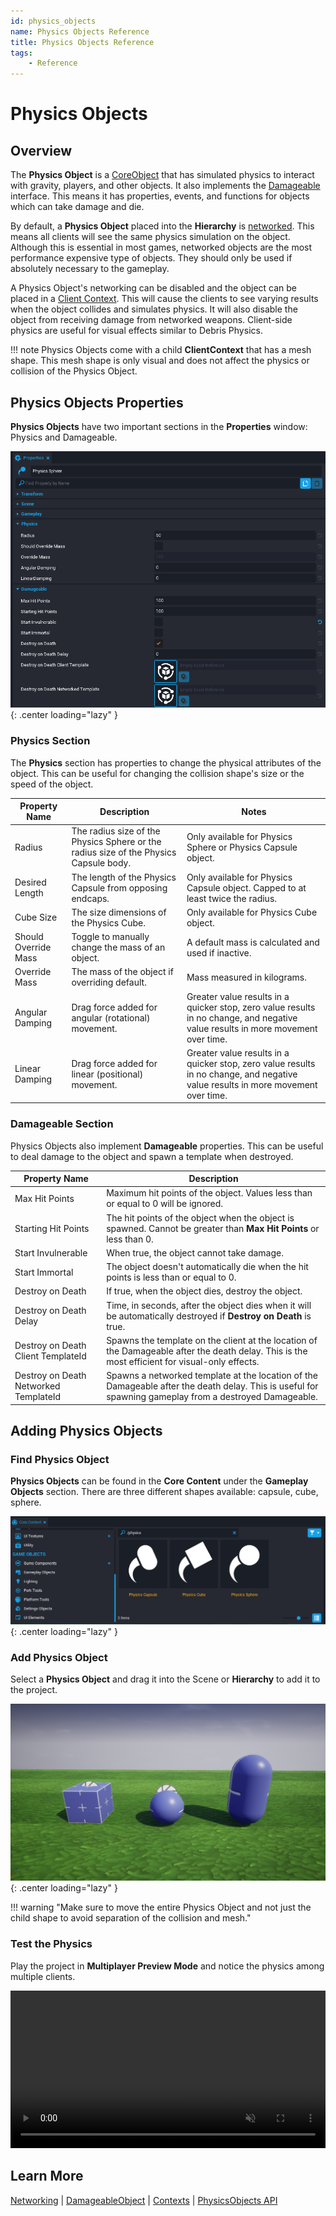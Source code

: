 ```yaml
---
id: physics_objects
name: Physics Objects Reference
title: Physics Objects Reference
tags:
    - Reference
---
```


# Physics Objects

## Overview

The **Physics Object** is a [CoreObject](../api/coreobject.md) that has simulated physics to interact with gravity, players, and other objects. It also implements the [Damageable](../api/damageable.md) interface. This means it has properties, events, and functions for objects which can take damage and die.

By default, a **Physics Object** placed into the **Hierarchy** is [networked](../reference/networking.md). This means all clients will see the same physics simulation on the object. Although this is essential in most games, networked objects are the most performance expensive type of objects. They should only be used if absolutely necessary to the gameplay.

A Physics Object's networking can be disabled and the object can be placed in a [Client Context](../api/contexts.md). This will cause the clients to see varying results when the object collides and simulates physics. It will also disable the object from receiving damage from networked weapons. Client-side physics are useful for visual effects similar to Debris Physics.

!!! note
    Physics Objects come with a child **ClientContext** that has a mesh shape. This mesh shape is only visual and does not affect the physics or collision of the Physics Object.

## Physics Objects Properties

**Physics Objects** have two important sections in the **Properties** window: Physics and Damageable.

![!Physics Objects Properties](../img/PhysicsObjects/PhysicsObjects_Properties.png){: .center loading="lazy" }

### Physics Section

The **Physics** section has properties to change the physical attributes of the object. This can be useful for changing the collision shape's size or the speed of the object.

| Property Name | Description | Notes |
| --- | --- | --- |
| Radius | The radius size of the Physics Sphere or the radius size of the Physics Capsule body. | Only available for Physics Sphere or Physics Capsule object. |
| Desired Length | The length of the Physics Capsule from opposing endcaps. | Only available for Physics Capsule object. Capped to at least twice the radius. |
| Cube Size | The size dimensions of the Physics Cube. | Only available for Physics Cube object. |
| Should Override Mass | Toggle to manually change the mass of an object. | A default mass is calculated and used if inactive. |
| Override Mass | The mass of the object if overriding default. | Mass measured in kilograms. |
| Angular Damping | Drag force added for angular (rotational) movement. | Greater value results in a quicker stop, zero value results in no change, and negative value results in more movement over time. |
| Linear Damping | Drag force added for linear (positional) movement. | Greater value results in a quicker stop, zero value results in no change, and negative value results in more movement over time. |

### Damageable Section

Physics Objects also implement **Damageable** properties. This can be useful to deal damage to the object and spawn a template when destroyed.

| Property Name | Description |
| ------------- | ----------- |
| Max Hit Points | Maximum hit points of the object. Values less than or equal to 0 will be ignored. |
| Starting Hit Points | The hit points of the object when the object is spawned. Cannot be greater than **Max Hit Points** or less than 0. |
| Start Invulnerable | When true, the object cannot take damage. |
| Start Immortal | The object doesn't automatically die when the hit points is less than or equal to 0. |
| Destroy on Death | If true, when the object dies, destroy the object. |
| Destroy on Death Delay | Time, in seconds, after the object dies when it will be automatically destroyed if **Destroy on Death** is true. |
| Destroy on Death Client TemplateId | Spawns the template on the client at the location of the Damageable after the death delay. This is the most efficient for visual-only effects. |
| Destroy on Death Networked TemplateId | Spawns a networked template at the location of the Damageable after the death delay. This is useful for spawning gameplay from a destroyed Damageable. |

## Adding Physics Objects

### Find Physics Object

**Physics Objects** can be found in the **Core Content** under the **Gameplay Objects** section. There are three different shapes available: capsule, cube, sphere.

![!Physics Objects Core Content](../img/PhysicsObjects/PhysicsObjects_CoreContent.png){: .center loading="lazy" }

### Add Physics Object

Select a **Physics Object** and drag it into the Scene or **Hierarchy** to add it to the project.

![!Physics Objects Scene](../img/PhysicsObjects/PhysicsObjects_Scene.png){: .center loading="lazy" }

!!! warning "Make sure to move the entire Physics Object and not just the child shape to avoid separation of the collision and mesh."

### Test the Physics

Play the project in **Multiplayer Preview Mode** and notice the physics among multiple clients.

<div class="mt-video" style="width:100%">
    <video autoplay muted playsinline controls loop class="center" style="width:100%">
        <source src="/img/PhysicsObjects/PhysicsObjects_Test.mp4" type="video/mp4" />
    </video>
</div>

## Learn More

[Networking](../reference/networking.md) | [DamageableObject](../api/damageableobject.md) | [Contexts](../api/contexts.md) | [PhysicsObjects API](./api/physicsobject.md)
